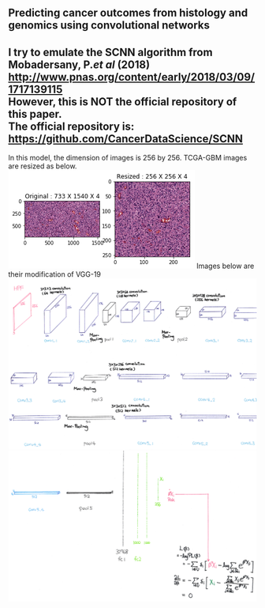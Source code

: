 ## Predicting cancer outcomes from histology and genomics using convolutional networks
I try to emulate the SCNN algorithm from Mobadersany, P.*et al* (2018)  
<http://www.pnas.org/content/early/2018/03/09/1717139115>  
However, this is NOT the official repository of this paper.  
The official repository is:
<https://github.com/CancerDataScience/SCNN>
---------------------------------------------------------------
In this model, the dimension of images is 256 by 256. TCGA-GBM images are resized as below.
![Alt text](./SCNN_imageLoading.png)
Images below are their modification of VGG-19  
![Alt text](./SCNN_20180512_0002.png)
![Alt text](./SCNN_20180512_0001.png)

